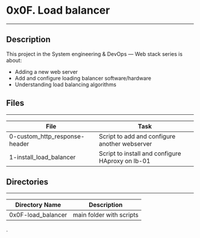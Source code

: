 # 0x0F. Load balancer

---
## Description

This project in the System engineering & DevOps ― Web stack series is about:
* Adding a new web server
* Add and configure loading balancer software/hardware
* Understanding load balancing algorithms

## Files
---
File|Task
---|---
0-custom_http_response-header | Script to add and configure another webserver
1-install_load_balancer | Script to install and configure HAproxy on lb-01

## Directories
---
Directory Name | Description
---|---
0x0F-load_balancer | main folder with scripts


.